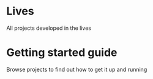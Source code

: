 # Lives
All projects developed in the lives

# Getting started guide
Browse projects to find out how to get it up and running
